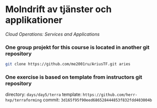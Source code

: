 # Molndrift av tjänster och applikationer
*Cloud Operations: Services and Applications*


### One group projekt for this course is located in another git repository
```bash
git clone https://github.com/me2001ru/AriusTF.git aries
```


### One exercise is based on template from instructors git repository
directory: `days/day5/terra`
template: `https://github.com/herr-hxp/terraforming`
commit: `3d165f95f90eed686528444853f832fdd403004b`
